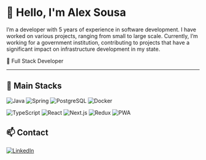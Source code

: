 # 👋 Hello, I'm Alex Sousa

I’m a developer with 5 years of experience in software development. I have worked on various projects, ranging from small to large scale. 
Currently, I’m working for a government institution, contributing to projects that have a significant impact on infrastructure development in my state.

🎯 Full Stack Developer

---

## 🧰 Main Stacks

<!-- Linha 1 -->
![Java](https://img.shields.io/badge/Java-ED8B00?style=for-the-badge&logo=java&logoColor=white)
![Spring](https://img.shields.io/badge/Spring-6DB33F?style=for-the-badge&logo=spring&logoColor=white)
![PostgreSQL](https://img.shields.io/badge/PostgreSQL-4169E1?style=for-the-badge&logo=postgresql&logoColor=white)
![Docker](https://img.shields.io/badge/Docker-2496ED?style=for-the-badge&logo=docker&logoColor=white)

<!-- Linha 2 -->
![TypeScript](https://img.shields.io/badge/TypeScript-3178C6?style=for-the-badge&logo=typescript&logoColor=white)
![React](https://img.shields.io/badge/React-20232A?style=for-the-badge&logo=react&logoColor=61DAFB)
![Next.js](https://img.shields.io/badge/Next-black?style=for-the-badge&logo=next.js&logoColor=white)
![Redux](https://img.shields.io/badge/Redux-764ABC?style=for-the-badge&logo=redux&logoColor=white)
![PWA](https://img.shields.io/badge/PWA-5A0FC8?style=for-the-badge&logo=pwa&logoColor=white)



## 📫 Contact

[![LinkedIn](https://img.shields.io/badge/LinkedIn-0A66C2?style=for-the-badge&logo=linkedin&logoColor=white)](www.linkedin.com/in/alex-sousa-676095165)
